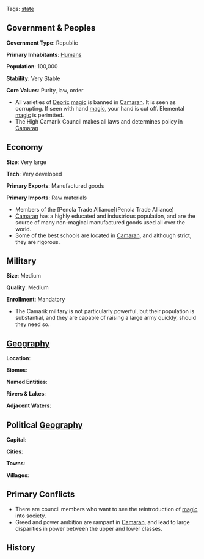 Tags: [state](States)

## Government & Peoples

**Government Type**: Republic

**Primary Inhabitants**: [Humans](Humans)

**Population**: 100,000

**Stability**: Very Stable

**Core Values**: Purity, law, order

- All varieties of [Deoric](Deoric) [magic](Magic) is banned in [Camaran](Camaran). It is seen as corrupting. If seen with hand [magic](Magic), your hand is cut off. Elemental [magic](Magic) is perimtted.
- The High Camarik Council makes all laws and determines policy in [Camaran](Camaran)


## Economy

**Size**: Very large

**Tech**: Very developed

**Primary Exports**: Manufactured goods

**Primary Imports**: Raw materials

- Members of the [Penola Trade Alliance](Penola Trade Alliance)
- [Camaran](Camaran) has a highly educated and industrious population, and are the source of many non-magical manufactured goods used all over the world.
- Some of the best schools are located in [Camaran](Camaran), and although strict, they are rigorous. 


## Military

**Size**: Medium

**Quality**: Medium

**Enrollment**: Mandatory

- The Camarik military is not particularly powerful, but their population is substantial, and they are capable of raising a large army quickly, should they need so.


## [Geography](Geography)

**Location**: 

**Biomes**: 

**Named Entities**:

**Rivers & Lakes**: 

**Adjacent Waters**: 


## Political [Geography](Geography)

**Capital**: 

**Cities**: 

**Towns**: 

**Villages**: 


## Primary Conflicts

- There are council members who want to see the reintroduction of [magic](Magic) into society.
- Greed and power ambition are rampant in [Camaran](Camaran), and lead to large disparities in power between the upper and lower classes.


## History

